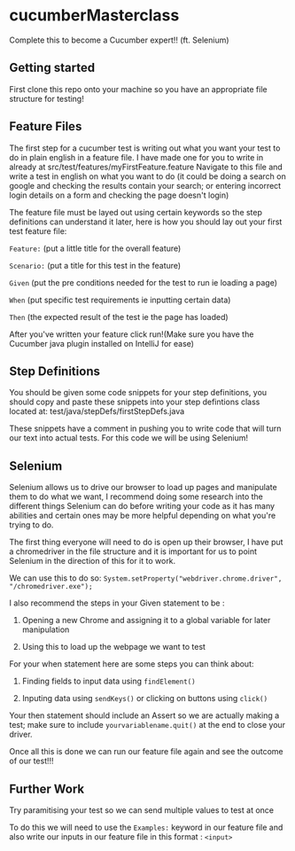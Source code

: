 # cucumberMasterclass

Complete this to become a Cucumber expert!! (ft. Selenium)

## Getting started
First clone this repo onto your machine so you have an appropriate file structure for testing!

## Feature Files
The first step for a cucumber test is writing out what you want your test to do in plain english in a feature file. I have made one for you to write in already at src/test/features/myFirstFeature.feature
Navigate to this file and write a test in english on what you want to do (it could be doing a search on google and checking the results contain your search; or entering incorrect login details on a form and checking the page doesn't login)

The feature file must be layed out using certain keywords so the step definitions can understand it later, here is how you should lay out your first test feature file:

`Feature:` (put a little title for the overall feature)

`Scenario:` (put a title for this test in the feature)

`Given` (put the pre conditions needed for the test to run ie loading a page)

`When` (put specific test requirements ie inputting certain data)

`Then` (the expected result of the test ie the page has loaded)

After you've written your feature click run!(Make sure you have the Cucumber java plugin installed on IntelliJ for ease)

## Step Definitions

You should be given some code snippets for your step definitions, you should copy and paste these snippets into your step defintions class located at: test/java/stepDefs/firstStepDefs.java

These snippets have a comment in pushing you to write code that will turn our text into actual tests. For this code we will be using Selenium!

## Selenium

Selenium allows us to drive our browser to load up pages and manipulate them to do what we want, I recommend doing some research into the different things Selenium can do before writing your code as it has many abilities and certain ones may be more helpful depending on what you're trying to do.

The first thing everyone will need to do is open up their browser, I have put a chromedriver in the file structure and it is important for us to point Selenium in the direction of this for it to work.

We can use this to do so: `System.setProperty("webdriver.chrome.driver", "/chromedriver.exe");`

I also recommend the steps in your Given statement to be :

1. Opening a new Chrome and assigning it to a global variable for later manipulation

2. Using this to load up the webpage we want to test

For your when statement here are some steps you can think about:

1. Finding fields to input data using `findElement()`

2. Inputing data using `sendKeys()` or clicking on buttons using `click()`

Your then statement should include an Assert so we are actually making a test; make sure to include `yourvariablename.quit()` at the end to close your driver.

Once all this is done we can run our feature file again and see the outcome of our test!!!

## Further Work

Try paramitising your test so we can send multiple values to test at once

To do this we will need to use the `Examples:` keyword in our feature file and also write our inputs in our feature file in this format : `<input>`
